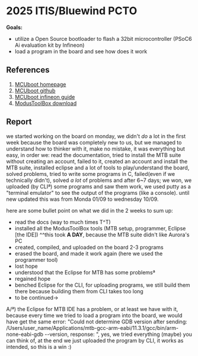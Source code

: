# 2025 ITIS/Bluewind PCTO
**Goals:**
* utilize a Open Source bootloader to flash a 32bit microcontroller (PSoC6 Ai evaluation kit by Infineon)
* load a program in the board and see how does it work

## References
1. [MCUboot homepage](https://docs.mcuboot.com/)
2. [MCUboot github](https://github.com/mcu-tools/mcuboot)
3. [MCUboot infineon guide](https://github.com/mcu-tools/mcuboot/blob/main/boot/cypress/README.md)
4. [ModusToolBox download](https://softwaretools.infineon.com/tools/com.ifx.tb.tool.modustoolboxsetup)

## Report

we started working on the board on monday, we didn't *do* a lot in the first week because the board was completely new to us,
but we managed to understand how to thinker with it, make no mistake, it was everything but easy, 
in order we: read the documentation, tried to install the MTB suite without creating an account, failed to it,
created an account and install the MTB suite, installed eclipse and a lot of tools to play/understand the board,
solved problems, tried to write some programs in C, failed(even if we technically didn't), solved *a lot* of problems
and after 6~7 days; we won, we uploaded (by CLIª) some programs and saw them work, we used putty as a "terminal emulator"
to see the output of the programs (like a console).
until new updated this was from Monda 01/09 to wednesday 10/09.



here are some bullet point on what we did in the 2 weeks to sum up:
- read the docs (way to much times T^T)
- installed all the ModusToolBox tools (MTB setup, programmer, Eclipse [the IDE]) 
    ^^this took **A DAY**, because the MTB suite didn't like Aurora's PC
- created, compiled, and uploaded on the board 2-3 programs 
- erased the board, and made it work again (here we used the programmer tool)
- lost hope
- understood that the Eclipse for MTB has some problemsª
- regained hope
- benched Eclipse for the CLI, for uploading programs, we still build them there because building them from CLI takes too long
- to be continued->




A/ª) the Eclipse for MTB IDE has a problem, or at least we have with it, because every time we tried to load a program 
     into the board, we would have get the same error: "Could not determine GDB version after sending: /Users/user_name/Applications/mtb-gcc-arm-eabi/11.3.1/gcc/bin/arm-none-eabi-gdb --version, response: ", yes, we tried everything (maybe) you can think of, at the end we just uploaded the program by CLI, it works as intended, so this is a win :)
